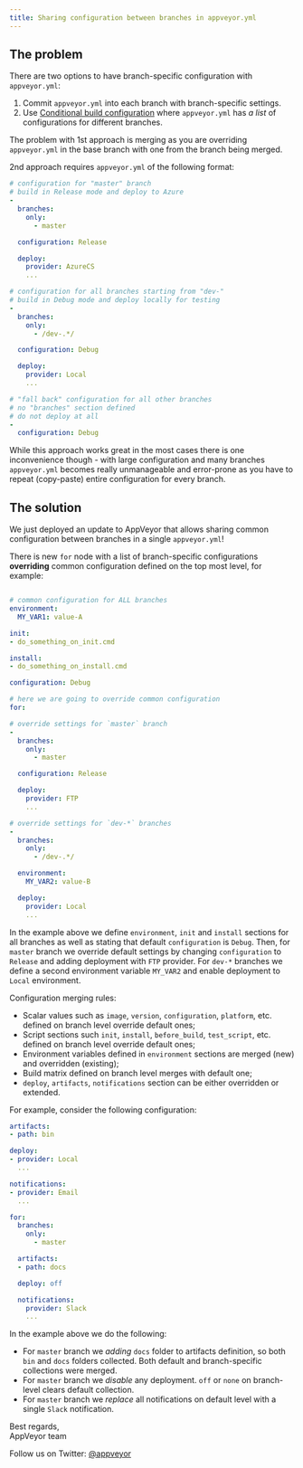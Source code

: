 ```yaml
---
title: Sharing configuration between branches in appveyor.yml
---
```


## The problem

There are two options to have branch-specific configuration with `appveyor.yml`:

1. Commit `appveyor.yml` into each branch with branch-specific settings.
2. Use [Conditional build configuration](/docs/branches/#conditional-build-configuration) where `appveyor.yml` has *a list* of configurations for different branches.

The problem with 1st approach is merging as you are overriding `appveyor.yml` in the base branch with one from the branch being merged.

2nd approach requires `appveyor.yml` of the following format:

```yaml
# configuration for "master" branch
# build in Release mode and deploy to Azure
-
  branches:
    only:
      - master

  configuration: Release

  deploy:
    provider: AzureCS
    ...

# configuration for all branches starting from "dev-"
# build in Debug mode and deploy locally for testing
-
  branches:
    only:
      - /dev-.*/

  configuration: Debug

  deploy:
    provider: Local
    ...

# "fall back" configuration for all other branches
# no "branches" section defined
# do not deploy at all
-
  configuration: Debug
```

While this approach works great in the most cases there is one inconvenience though - with large configuration and many branches `appveyor.yml` becomes really unmanageable and error-prone as you have to repeat (copy-paste) entire configuration for every branch.

## The solution

We just deployed an update to AppVeyor that allows sharing common configuration between branches in a single `appveyor.yml`!

There is new `for` node with a list of branch-specific configurations **overriding** common configuration defined on the top most level, for example:

```yml

# common configuration for ALL branches
environment:
  MY_VAR1: value-A

init:
- do_something_on_init.cmd

install:
- do_something_on_install.cmd

configuration: Debug

# here we are going to override common configuration
for:

# override settings for `master` branch
-
  branches:
    only:
      - master

  configuration: Release

  deploy:
    provider: FTP
    ...

# override settings for `dev-*` branches
-
  branches:
    only:
      - /dev-.*/

  environment:
    MY_VAR2: value-B

  deploy:
    provider: Local
    ...
```

In the example above we define `environment`, `init` and `install` sections for all branches as well as stating that default `configuration` is `Debug`.
Then, for `master` branch we override default settings by changing `configuration` to `Release` and adding deployment with `FTP` provider.
For `dev-*` branches we define a second environment variable `MY_VAR2` and enable deployment to `Local` environment.

Configuration merging rules:

* Scalar values such as `image`, `version`, `configuration`, `platform`, etc. defined on branch level override default ones;
* Script sections such `init`, `install`, `before_build`, `test_script`, etc. defined on branch level override default ones;
* Environment variables defined in `environment` sections are merged (new) and overridden (existing);
* Build matrix defined on branch level merges with default one;
* `deploy`, `artifacts`, `notifications` section can be either overridden or extended.

For example, consider the following configuration:

```yaml
artifacts:
- path: bin

deploy:
- provider: Local
  ...

notifications:
- provider: Email
  ...

for:
  branches:
    only:
      - master

  artifacts:
  - path: docs

  deploy: off

  notifications:
    provider: Slack
    ...
```

In the example above we do the following:

* For `master` branch we *adding* `docs` folder to artifacts definition, so both `bin` and `docs` folders collected. Both default and branch-specific collections were merged.
* For `master` branch we *disable* any deployment. `off` or `none` on branch-level clears default collection.
* For `master` branch we *replace* all notifications on default level with a single `Slack` notification.

Best regards,<br>
AppVeyor team

Follow us on Twitter: [@appveyor](https://twitter.com/appveyor)
